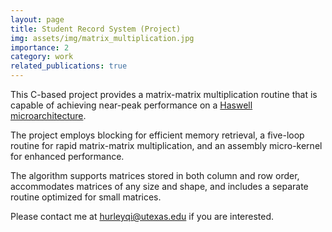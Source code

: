 ```yaml
---
layout: page
title: Student Record System (Project)
img: assets/img/matrix_multiplication.jpg
importance: 2
category: work
related_publications: true
---
```


This C-based project provides a matrix-matrix multiplication routine that is capable of achieving
near-peak performance on a [Haswell microarchitecture](https://en.wikipedia.org/wiki/Haswell_(microarchitecture)). 

The project employs blocking for efficient memory retrieval, a five-loop routine for rapid 
matrix-matrix multiplication, and an assembly micro-kernel for enhanced performance.

The algorithm supports matrices stored in both column and row order, 
accommodates matrices of any size and shape, and includes a separate routine optimized for small matrices.

Please contact me at [hurleyqi\@utexas.edu](mailto:hurleyqi@utexas.edu?subject=Test) if you are interested. 